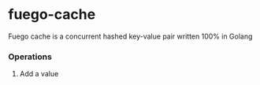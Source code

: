 # fuego-cache
Fuego cache is a concurrent hashed key-value pair written 100% in Golang

### Operations

1. Add a value
